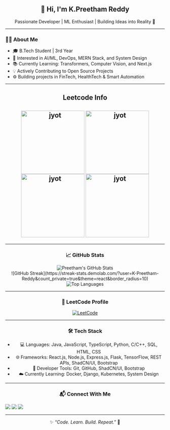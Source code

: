 <h2 align="center">🚀 Hi, I'm K.Preetham Reddy</h2>
<p align="center">Passionate Developer | ML Enthusiast | Building Ideas into Reality 🌱</p>

---

### 👨‍💻 About Me

- 🎓 B.Tech Student | 3rd Year  
- 🤖 Interested in AI/ML, DevOps, MERN Stack, and System Design  
- 📚 Currently Learning: Transformers, Computer Vision, and Next.js  
- 💡 Actively Contributing to Open Source Projects  
- ⚙️ Building projects in FinTech, HealthTech & Smart Automation

---

<div align="center"> 
<h2 align="center">Leetcode Info<h2>  
<p align="center">
  <a href="https://leetcode.com/KPreethamReddy/" target="_blank"><img align="center" src="https://assets.leetcode.com/static_assets/others/25100.gif" alt="jyot" height="200" width="200" /></a>
  <a href="https://leetcode.com/KPreethamReddy/" target="_blank"><img align="center" src="https://assets.leetcode.com/static_assets/others/Top_SQL_50.gif" alt="jyot" height="200" width="200" /></a>
  <a href="https://leetcode.com/KPreethamReddy/" target="_blank"><img align="center" src="https://assets.leetcode.com/static_assets/others/2550.gif" alt="jyot" height="200" width="200" /></a>
  <a href="https://leetcode.com/KPreethamReddy/" target="_blank"><img align="center" src="https://assets.leetcode.com/static_assets/marketing/2024-50.gif" alt="jyot" height="200" width="200" /></a>
</p>

---

### 📈 GitHub Stats

<p align="center">
  <img src="https://github-readme-stats.vercel.app/api?username=K-Preetham-Reddy&show_icons=true&theme=radical" alt="Preetham's GitHub Stats" />
  <br/>
  ![GitHub Streak](https://streak-stats.demolab.com/?user=K-Preetham-Reddy&count_private=true&theme=react&border_radius=10)
  <br/>
  <img src="https://github-readme-stats.vercel.app/api/top-langs/?username=K-Preetham-Reddy&layout=compact&theme=radical" alt="Top Languages" />
</p>

---

### 🧠 LeetCode Profile

[![LeetCode](https://img.shields.io/badge/LeetCode-Preetham-orange?style=flat-square&logo=leetcode)](https://leetcode.com/KPreethamReddy)

---

### 🛠️ Tech Stack

- 💻 Languages: Java, JavaScript, TypeScript, Python, C/C++, SQL, HTML, CSS
- 🌐 Frameworks: React.js, Node.js, Express.js, Flask, TensorFlow, REST APIs, ShadCN/UI, Bootstrap
- 🔧 Developer Tools: Git, GitHub, ShadCN/UI, Bootstrap
- ☁️ Currently Learning: Docker, Django, Kubernetes, System Design

---

### 📬 Connect With Me

<p align="left">
  <a href="https://linkedin.com/in/k-preetham-reddy" target="_blank"><img src="https://img.shields.io/badge/LinkedIn-blue?logo=linkedin&style=for-the-badge" /></a>
  <a href="mailto:kallemp.reddy9@gmail.com"><img src="https://img.shields.io/badge/Email-red?logo=gmail&style=for-the-badge" /></a>
  <a href="https://github.com/K-Preetham-Reddy"><img src="https://img.shields.io/badge/GitHub-black?logo=github&style=for-the-badge" /></a>
</p>

---

✨ _“Code. Learn. Build. Repeat.”_ 🚀

